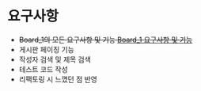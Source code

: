 # 요구사항
* ~~Board_1의 모든 요구사항 및 기능 [Board_1 요구사항 및 기능](https://github.com/growinghsb/board_1)~~
* 게시판 페이징 기능
* 작성자 검색 및 제목 검색
* 테스트 코드 작성
* 리팩토링 시 느꼈던 점 반영 
